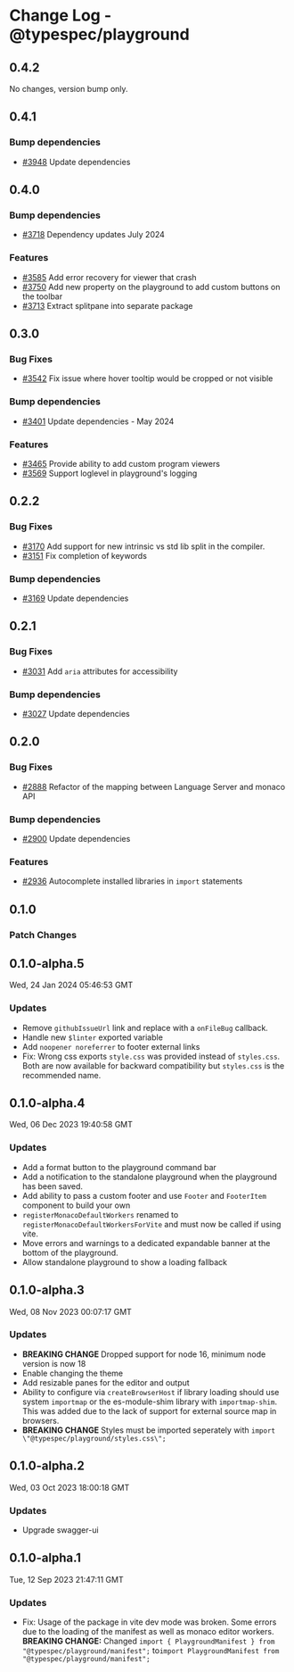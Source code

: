 # Change Log - @typespec/playground

## 0.4.2

No changes, version bump only.

## 0.4.1

### Bump dependencies

- [#3948](https://github.com/microsoft/typespec/pull/3948) Update dependencies


## 0.4.0

### Bump dependencies

- [#3718](https://github.com/microsoft/typespec/pull/3718) Dependency updates July 2024

### Features

- [#3585](https://github.com/microsoft/typespec/pull/3585) Add error recovery for viewer that crash
- [#3750](https://github.com/microsoft/typespec/pull/3750) Add new property on the playground to add custom buttons on the toolbar
- [#3713](https://github.com/microsoft/typespec/pull/3713) Extract splitpane into separate package


## 0.3.0

### Bug Fixes

- [#3542](https://github.com/microsoft/typespec/pull/3542) Fix issue where hover tooltip would be cropped or not visible

### Bump dependencies

- [#3401](https://github.com/microsoft/typespec/pull/3401) Update dependencies - May 2024

### Features

- [#3465](https://github.com/microsoft/typespec/pull/3465) Provide ability to add custom program viewers
- [#3569](https://github.com/microsoft/typespec/pull/3569) Support loglevel in playground's logging


## 0.2.2

### Bug Fixes

- [#3170](https://github.com/microsoft/typespec/pull/3170) Add support for new intrinsic vs std lib split in the compiler.
- [#3151](https://github.com/microsoft/typespec/pull/3151) Fix completion of keywords

### Bump dependencies

- [#3169](https://github.com/microsoft/typespec/pull/3169) Update dependencies


## 0.2.1

### Bug Fixes

- [#3031](https://github.com/microsoft/typespec/pull/3031) Add `aria` attributes for accessibility

### Bump dependencies

- [#3027](https://github.com/microsoft/typespec/pull/3027) Update dependencies


## 0.2.0

### Bug Fixes

- [#2888](https://github.com/microsoft/typespec/pull/2888) Refactor of the mapping between Language Server and monaco API

### Bump dependencies

- [#2900](https://github.com/microsoft/typespec/pull/2900) Update dependencies

### Features

- [#2936](https://github.com/microsoft/typespec/pull/2936) Autocomplete installed libraries in `import` statements


## 0.1.0

### Patch Changes



## 0.1.0-alpha.5

Wed, 24 Jan 2024 05:46:53 GMT

### Updates

- Remove `githubIssueUrl` link and replace with a `onFileBug` callback.
- Handle new `$linter` exported variable
- Add `noopener noreferrer` to footer external links
- Fix: Wrong css exports `style.css` was provided instead of `styles.css`. Both are now available for backward compatibility but `styles.css` is the recommended name.

## 0.1.0-alpha.4

Wed, 06 Dec 2023 19:40:58 GMT

### Updates

- Add a format button to the playground command bar
- Add a notification to the standalone playground when the playground has been saved.
- Add ability to pass a custom footer and use `Footer` and `FooterItem` component to build your own
- `registerMonacoDefaultWorkers` renamed to `registerMonacoDefaultWorkersForVite` and must now be called if using vite.
- Move errors and warnings to a dedicated expandable banner at the bottom of the playground.
- Allow standalone playground to show a loading fallback

## 0.1.0-alpha.3

Wed, 08 Nov 2023 00:07:17 GMT

### Updates

- **BREAKING CHANGE** Dropped support for node 16, minimum node version is now 18
- Enable changing the theme
- Add resizable panes for the editor and output
- Ability to configure via `createBrowserHost` if library loading should use system `importmap` or the es-module-shim library with `importmap-shim`. This was added due to the lack of support for external source map in browsers.
- **BREAKING CHANGE** Styles must be imported seperately with `import \"@typespec/playground/styles.css\";`

## 0.1.0-alpha.2

Wed, 03 Oct 2023 18:00:18 GMT

### Updates

- Upgrade swagger-ui

## 0.1.0-alpha.1

Tue, 12 Sep 2023 21:47:11 GMT

### Updates

- Fix: Usage of the package in vite dev mode was broken. Some errors due to the loading of the manifest as well as monaco editor workers.
  **BREAKING CHANGE:** Changed `import { PlaygroundManifest } from "@typespec/playground/manifest";` to`import PlaygroundManifest from "@typespec/playground/manifest";`
